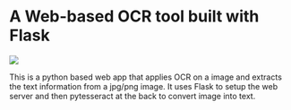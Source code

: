 # A Web-based OCR tool built with Flask

<img src="/Users/abubakri/Desktop/Screenshot 2022-12-26 at 4.52.14 PM.png">

This is a python based web app that applies OCR on a image and extracts the text information from a jpg/png image. It uses Flask to setup the web server and then pytesseract at the back to convert image into text.

